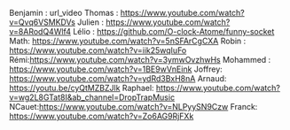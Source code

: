 Benjamin : url_video
Thomas : https://www.youtube.com/watch?v=Qvq6VSMKDVs
Julien : https://www.youtube.com/watch?v=8ARodQ4Wlf4
Lélio : https://github.com/O-clock-Atome/funny-socket
Math: https://www.youtube.com/watch?v=5nSFArCgCXA
Robin : https://www.youtube.com/watch?v=iik25wqIuFo
Rémi:https://www.youtube.com/watch?v=3ymwOvzhwHs
Mohammed : https://www.youtube.com/watch?v=1BE9wVnEink
Joffrey: https://www.youtube.com/watch?v=ydRd3BxH8nA
Arnaud: https://youtu.be/cyQtMZBZJlk
Raphael: https://www.youtube.com/watch?v=wg2L8GTat8I&ab_channel=DropTrapMusic
NCauet:https://www.youtube.com/watch?v=NLPyySN9Czw
Franck: https://www.youtube.com/watch?v=Zo6AG9RjFXk